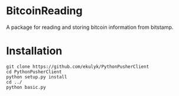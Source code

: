 # BitcoinReading 
A package for reading and storing bitcoin information from bitstamp.
# Installation
```
git clone https://github.com/ekulyk/PythonPusherClient
cd PythonPusherClient
python setup.py install
cd ../
python basic.py
```
